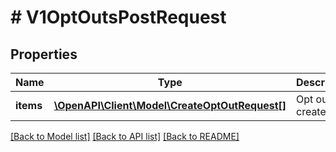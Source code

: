 # # V1OptOutsPostRequest

## Properties

Name | Type | Description | Notes
------------ | ------------- | ------------- | -------------
**items** | [**\OpenAPI\Client\Model\CreateOptOutRequest[]**](CreateOptOutRequest.md) | Opt outs to create. |

[[Back to Model list]](../../README.md#models) [[Back to API list]](../../README.md#endpoints) [[Back to README]](../../README.md)

